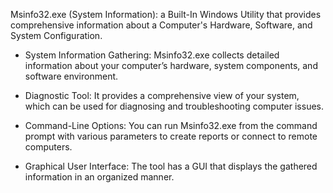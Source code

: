 Msinfo32.exe (System Information): a Built-In Windows Utility that provides comprehensive information about a Computer's Hardware, Software, and System Configuration. 

- System Information Gathering: Msinfo32.exe collects detailed information about your computer’s hardware, system components, and software environment.

- Diagnostic Tool: It provides a comprehensive view of your system, which can be used for diagnosing and troubleshooting computer issues.

- Command-Line Options: You can run Msinfo32.exe from the command prompt with various parameters to create reports or connect to remote computers.

- Graphical User Interface: The tool has a GUI that displays the gathered information in an organized manner.

